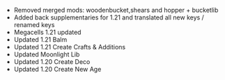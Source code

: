 - Removed merged mods: woodenbucket,shears and hopper + bucketlib
- Added back supplementaries for 1.21 and translated all new keys / renamed keys
- Megacells 1.21 updated
- Updated 1.21 Balm
- Updated 1.21 Create Crafts & Additions
- Updated Moonlight Lib
- Updated 1.20 Create Deco
- Updated 1.20 Create New Age
